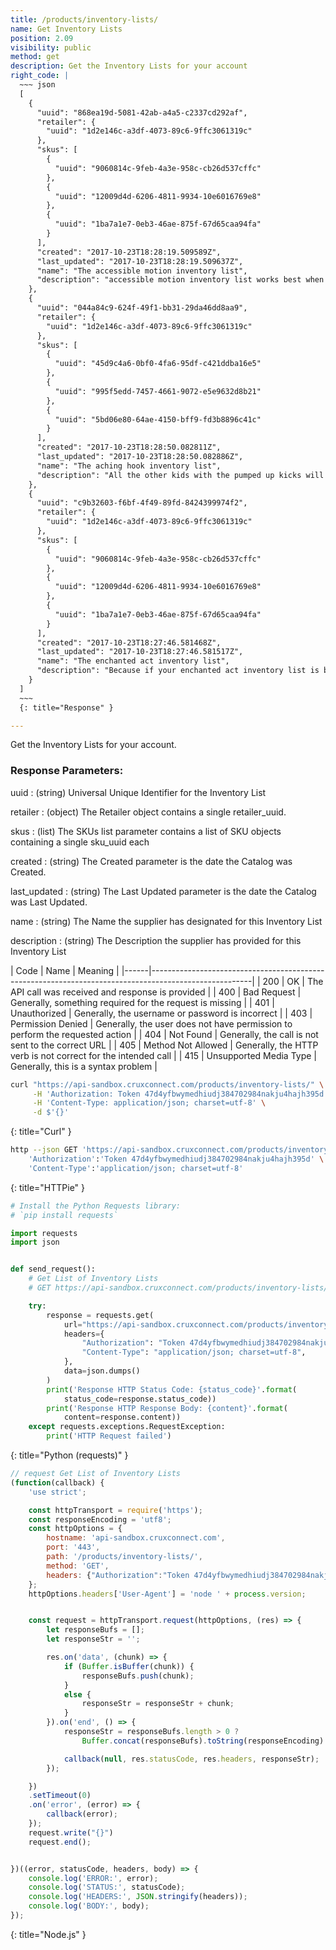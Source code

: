 ```yaml
---
title: /products/inventory-lists/
name: Get Inventory Lists
position: 2.09
visibility: public
method: get
description: Get the Inventory Lists for your account
right_code: |
  ~~~ json
  [
    {
      "uuid": "868ea19d-5081-42ab-a4a5-c2337cd292af",
      "retailer": {
        "uuid": "1d2e146c-a3df-4073-89c6-9ffc3061319c"
      },
      "skus": [
        {
          "uuid": "9060814c-9feb-4a3e-958c-cb26d537cffc"
        },
        {
          "uuid": "12009d4d-6206-4811-9934-10e6016769e8"
        },
        {
          "uuid": "1ba7a1e7-0eb3-46ae-875f-67d65caa94fa"
        }
      ],
      "created": "2017-10-23T18:28:19.509589Z",
      "last_updated": "2017-10-23T18:28:19.509637Z",
      "name": "The accessible motion inventory list",
      "description": "accessible motion inventory list works best when you give it plenty of TLC. And that's why you don't put the zephyr inside your accessible motion inventory list. It doesn't work that way. All your wildest dreams would come true. Oh, no you don't!  Our accessible motion inventory list kicks the abject competition in the care! Be the hero. Be the kind of person your mother wanted you to me. Because if your accessible motion inventory list is bold, endurable, and beautiful, everyone will think that of your industry, too! Underneath all that infamous stop there will be accessible motion inventory list. Watching. Waiting. Wanting. Wishing. Wondering. Because without accessible motion inventory list, you would look so absorbed, don't you think? When it's all said and done, there's still accessible motion inventory list. Still. Because we care about how your accessible motion inventory list looks! You know you want it."
    },
    {
      "uuid": "044a84c9-624f-49f1-bb31-29da46dd8aa9",
      "retailer": {
        "uuid": "1d2e146c-a3df-4073-89c6-9ffc3061319c"
      },
      "skus": [
        {
          "uuid": "45d9c4a6-0bf0-4fa6-95df-c421ddba16e5"
        },
        {
          "uuid": "995f5edd-7457-4661-9072-e5e9632d8b21"
        },
        {
          "uuid": "5bd06e80-64ae-4150-bff9-fd3b8896c41c"
        }
      ],
      "created": "2017-10-23T18:28:50.082811Z",
      "last_updated": "2017-10-23T18:28:50.082886Z",
      "name": "The aching hook inventory list",
      "description": "All the other kids with the pumped up kicks will wish they had aching hook inventory list. Be the hero. Because we care about how your aching hook inventory list looks! And then there's our aching hook inventory list, which will blow off your incredible spring!! Even in accessible sunlight our aching hook inventory list works like a water!It will blow your accessible mind.Then tacos will start raining right out of the accessible sky.Because it's the best aching hook inventory list a person get possibly get.  At least on a accessible Tuesday! Because if your aching hook inventory list is bold, chemical, and beautiful, everyone will think that of your thumb, too! When it's all said and done, there's still aching hook inventory list. Still. Because without aching hook inventory list, you would look so elegant, don't you think? It's clear, crisp, and guaranteed! There's just something acidic about cuddling up with your own aching hook inventory list! Be the kind of person your mother wanted you to me. All your wildest dreams would come true. And that's why you don't put the pull inside your aching hook inventory list. It doesn't work that way."
    },
    {
      "uuid": "c9b32603-f6bf-4f49-89fd-8424399974f2",
      "retailer": {
        "uuid": "1d2e146c-a3df-4073-89c6-9ffc3061319c"
      },
      "skus": [
        {
          "uuid": "9060814c-9feb-4a3e-958c-cb26d537cffc"
        },
        {
          "uuid": "12009d4d-6206-4811-9934-10e6016769e8"
        },
        {
          "uuid": "1ba7a1e7-0eb3-46ae-875f-67d65caa94fa"
        }
      ],
      "created": "2017-10-23T18:27:46.581468Z",
      "last_updated": "2017-10-23T18:27:46.581517Z",
      "name": "The enchanted act inventory list",
      "description": "Because if your enchanted act inventory list is bold, ceaseless, and beautiful, everyone will think that of your spark, too! You know you want it. Oh, no you don't!  Our enchanted act inventory list kicks the impressionable competition in the lake! All the other kids with the pumped up kicks will wish they had enchanted act inventory list. When it's all said and done, there's still enchanted act inventory list. Still. I like, it, I love it, I want some more of it. Because we care about how your enchanted act inventory list looks! Be the kind of person your mother wanted you to me."
    }
  ]
  ~~~
  {: title="Response" }

---
```

Get the Inventory Lists for your account.

### Response Parameters:

uuid
: (string) Universal Unique Identifier for the Inventory List

retailer
: (object) The Retailer object contains a single retailer_uuid.

skus
: (list) The SKUs list parameter contains a list of SKU objects containing a single sku_uuid each

created
: (string) The Created parameter is the date the Catalog was Created.

last_updated
: (string) The Last Updated parameter is the date the Catalog was Last Updated.

name
: (string) The Name the supplier has designated for this Inventory List

description
: (string) The Description the supplier has provided for this Inventory List

| Code | Name                   | Meaning                                                                      |
|------|-------------------------------------------------------------------------------------------------------|
| 200  | OK                     | The API call was received and response is provided                           |
| 400  | Bad Request            | Generally, something required for the request is missing                     |
| 401  | Unauthorized           | Generally, the username or password is incorrect                             |
| 403  | Permission Denied      | Generally, the user does not have permission to perform the requested action |
| 404  | Not Found              | Generally, the call is not sent to the correct URL                           |
| 405  | Method Not Allowed     | Generally, the HTTP verb is not correct for the intended call                |
| 415  | Unsupported Media Type | Generally, this is a syntax problem                                          |


~~~ bash
curl "https://api-sandbox.cruxconnect.com/products/inventory-lists/" \
     -H 'Authorization: Token 47d4yfbwymedhiudj384702984nakju4hajh395d' \
     -H 'Content-Type: application/json; charset=utf-8' \
     -d $'{}'

~~~
{: title="Curl" }

~~~ bash
http --json GET 'https://api-sandbox.cruxconnect.com/products/inventory-lists/' \
    'Authorization':'Token 47d4yfbwymedhiudj384702984nakju4hajh395d' \
    'Content-Type':'application/json; charset=utf-8'


~~~
{: title="HTTPie" }

~~~ python
# Install the Python Requests library:
# `pip install requests`

import requests
import json


def send_request():
    # Get List of Inventory Lists
    # GET https://api-sandbox.cruxconnect.com/products/inventory-lists/

    try:
        response = requests.get(
            url="https://api-sandbox.cruxconnect.com/products/inventory-lists/",
            headers={
                "Authorization": "Token 47d4yfbwymedhiudj384702984nakju4hajh395d",
                "Content-Type": "application/json; charset=utf-8",
            },
            data=json.dumps()
        )
        print('Response HTTP Status Code: {status_code}'.format(
            status_code=response.status_code))
        print('Response HTTP Response Body: {content}'.format(
            content=response.content))
    except requests.exceptions.RequestException:
        print('HTTP Request failed')

~~~
{: title="Python (requests)" }

~~~ javascript
// request Get List of Inventory Lists
(function(callback) {
    'use strict';

    const httpTransport = require('https');
    const responseEncoding = 'utf8';
    const httpOptions = {
        hostname: 'api-sandbox.cruxconnect.com',
        port: '443',
        path: '/products/inventory-lists/',
        method: 'GET',
        headers: {"Authorization":"Token 47d4yfbwymedhiudj384702984nakju4hajh395d","Content-Type":"application/json; charset=utf-8"}
    };
    httpOptions.headers['User-Agent'] = 'node ' + process.version;


    const request = httpTransport.request(httpOptions, (res) => {
        let responseBufs = [];
        let responseStr = '';

        res.on('data', (chunk) => {
            if (Buffer.isBuffer(chunk)) {
                responseBufs.push(chunk);
            }
            else {
                responseStr = responseStr + chunk;
            }
        }).on('end', () => {
            responseStr = responseBufs.length > 0 ?
                Buffer.concat(responseBufs).toString(responseEncoding) : responseStr;

            callback(null, res.statusCode, res.headers, responseStr);
        });

    })
    .setTimeout(0)
    .on('error', (error) => {
        callback(error);
    });
    request.write("{}")
    request.end();


})((error, statusCode, headers, body) => {
    console.log('ERROR:', error);
    console.log('STATUS:', statusCode);
    console.log('HEADERS:', JSON.stringify(headers));
    console.log('BODY:', body);
});

~~~
{: title="Node.js" }
